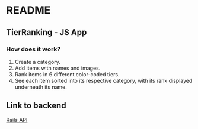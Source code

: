 # README

## TierRanking - JS App

### How does it work?

1. Create a category. 
2. Add items with names and images. 
3. Rank items in 6 different color-coded tiers.
4. See each item sorted into its respective category, with its rank displayed underneath its name.

## Link to backend

[Rails API](https://github.com/tsbrun/tier-ranking-backend)
